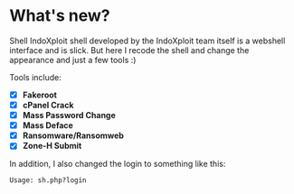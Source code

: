 # What's new?
Shell IndoXploit shell developed by the IndoXploit team itself is a webshell interface and is slick. But here I recode the shell and change the appearance and just a few tools :)

Tools include:
- [x] **Fakeroot**
- [x] **cPanel Crack**
- [x] **Mass Password Change**
- [x] **Mass Deface**
- [x] **Ransomware/Ransomweb**
- [x] **Zone-H Submit**

In addition, I also changed the login to something like this:
```
Usage: sh.php?login
```
